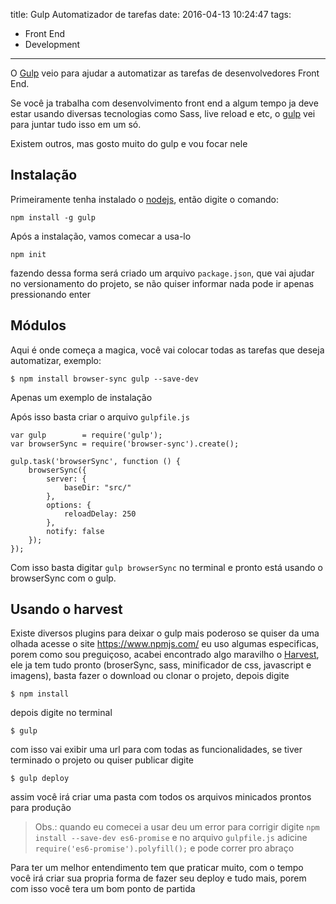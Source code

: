 title: Gulp Automatizador de tarefas
date: 2016-04-13 10:24:47
tags:
 - Front End
 - Development
---
O [Gulp](http://gulpjs.com/ "Site Oficial") veio para ajudar a automatizar as tarefas de desenvolvedores Front End.

Se você ja trabalha com desenvolvimento front end a algum tempo ja deve estar usando diversas tecnologias como Sass, live reload e etc, o [gulp](http://gulpjs.com/ "Site Oficial") vei para juntar tudo isso em um só.
<!--more-->
Existem outros, mas gosto muito do gulp e vou focar nele
## Instalação
Primeiramente tenha instalado o [nodejs](/2016/04/01/Instalando-NodeJs/ "Instalando NodeJs"), então digite o comando:
```
npm install -g gulp
```
Após a instalação, vamos comecar a usa-lo
```
npm init
```
fazendo dessa forma será criado um arquivo `package.json`, que vai ajudar no versionamento do projeto, se não quiser informar nada pode ir apenas pressionando enter

## Módulos
Aqui é onde começa a magica, você vai colocar todas as tarefas que deseja automatizar, exemplo:
```
$ npm install browser-sync gulp --save-dev
```
Apenas um exemplo de instalação

Após isso basta criar o arquivo `gulpfile.js`
```
var gulp        = require('gulp');
var browserSync = require('browser-sync').create();

gulp.task('browserSync', function () {
    browserSync({
        server: {
            baseDir: "src/"
        },
        options: {
            reloadDelay: 250
        },
        notify: false
    });
});
```
Com isso basta digitar `gulp browserSync` no terminal e pronto está usando o browserSync com o gulp.

## Usando o harvest
Existe diversos plugins para deixar o gulp mais poderoso se quiser da uma olhada acesse o site https://www.npmjs.com/ eu uso algumas especificas, porem como sou preguiçoso, acabei encontrado algo maravilho o [Harvest](http://www.ryanbensonmedia.com/harvest "Site Oficial"), ele ja tem tudo pronto (broserSync, sass, minificador de css, javascript e imagens), basta fazer o download ou clonar o projeto, depois digite
```
$ npm install
```
depois digite no terminal
```
$ gulp
```
com isso vai exibir uma url para com todas as funcionalidades, se tiver terminado o projeto ou quiser publicar digite
```
$ gulp deploy
```
assim você irá criar uma pasta com todos os arquivos minicados prontos para produção

 > Obs.: quando eu comecei a usar deu um error para corrigir digite `npm install --save-dev es6-promise` e no arquivo `gulpfile.js` adicine `require('es6-promise').polyfill();` e pode correr pro abraço

Para ter um melhor entendimento tem que praticar muito, com o tempo você irá criar sua propria forma de fazer seu deploy e tudo mais, porem com isso você tera um bom ponto de partida